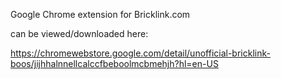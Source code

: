 Google Chrome extension for Bricklink.com

can be viewed/downloaded here:

https://chromewebstore.google.com/detail/unofficial-bricklink-boos/jijhhalnnellcalccfbeboolmcbmehjh?hl=en-US
